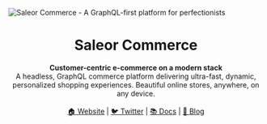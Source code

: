 ![Saleor Commerce - A GraphQL-first platform for perfectionists](https://user-images.githubusercontent.com/249912/71523206-4e45f800-28c8-11ea-84ba-345a9bfc998a.png)

<div align="center">
  <h1>Saleor Commerce</h1>
</div>

<div align="center">
  <strong>Customer-centric e-commerce on a modern stack</strong>
</div>

<div align="center">
  A headless, GraphQL commerce platform delivering ultra-fast, dynamic, personalized shopping experiences. Beautiful online stores, anywhere, on any device.
</div>

<br>

<div align="center">
  <a href="https://saleor.io/">🏠 Website</a>
  <span> | </span>
  <a href="https://twitter.com/getsaleor">🐦 Twitter</a>
  <span> | </span>
  <a href="https://docs.saleor.io/docs/3.x/">📚 Docs</a>
  <span> | </span>
 <a href="https://saleor.io/blog/">📰 Blog</a>
</div>
